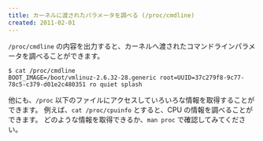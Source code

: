 ```yaml
---
title: カーネルに渡されたパラメータを調べる (/proc/cmdline)
created: 2011-02-01
---
```


`/proc/cmdline` の内容を出力すると、カーネルへ渡されたコマンドラインパラメータを調べることができます。

```
$ cat /proc/cmdline
BOOT_IMAGE=/boot/vmlinuz-2.6.32-28.generic root=UUID=37c279f8-9c77-78c5-c379-d01e2c480351 ro quiet splash
```

他にも、`/proc` 以下のファイルにアクセスしていろいろな情報を取得することができます。
例えば、`cat /proc/cpuinfo` とすると、CPU の情報を調べることができます。
どのような情報を取得できるか、`man proc` で確認してみてください。


